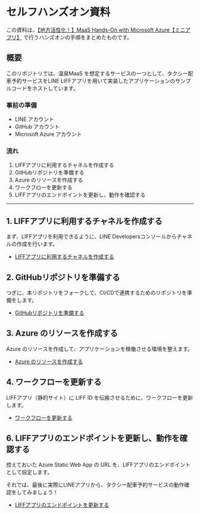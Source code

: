 # セルフハンズオン資料

この資料は、[【地方活性化！】MaaS Hands-On with Microsoft Azure【ミニアプリ】](https://linedevelopercommunity.connpass.com/event/220376/) で行うハンズオンの手順をまとめたものです。

## 概要

このリポジトリでは、温泉MaaS を想定するサービスの一つとして、タクシー配車予約サービスをLINE LIFFアプリを用いて実装したアプリケーションのサンプルコードをホストしています。

### 事前の準備

- LINE アカウント
- GitHub アカウント
- Microsoft Azure アカウント

### 流れ

1. LIFFアプリに利用するチャネルを作成する
2. GitHubリポジトリを準備する
3. Azure のリソースを作成する
4. ワークフローを更新する
5. LIFFアプリのエンドポイントを更新し、動作を確認する

----

## 1. LIFFアプリに利用するチャネルを作成する

まず、LIFFアプリを利用できるように、LINE Developersコンソールからチャネルの作成を行います。

- [LIFFアプリに利用するチャネルを作成する](./create-line-channels.md)

## 2. GitHubリポジトリを準備する

 つぎに、本リポジトリをフォークして、CI/CDで連携するためのリポジトリを準備をします。

- [GitHubリポジトリを準備する](./prepare-your-repository.md)

## 3. Azure のリソースを作成する

Azure のリソースを作成して、アプリケーションを稼働させる環境を整えます。

- [Azure のリソースを作成する](./create-azure-resources.md)

## 4. ワークフローを更新する

LIFFアプリ（静的サイト）に LIFF ID を伝搬させるために、ワークフローを更新します。

- [ワークフローを更新する](./update-workflow.md)

## 6. LIFFアプリのエンドポイントを更新し、動作を確認する

控えておいた Azure Static Web App の URL を、LIFFアプリのエンドポイントとして設定します。

それでは、最後に実際にLINEアプリから、タクシー配車予約サービスの動作確認をしてみましょう！

- [LIFFアプリのエンドポイントを更新する](./update-liff-endpoint-and-congrats.md)